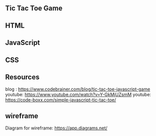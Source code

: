 ## Tic Tac Toe Game

## HTML 
## JavaScript
## CSS
## Resources
blog : https://www.codebrainer.com/blog/tic-tac-toe-javascript-game
youtube: https://www.youtube.com/watch?v=Y-GkMjUZsmM
youtube: https://code-boxx.com/simple-javascript-tic-tac-toe/
## wireframe 
Diagram for wireframe: https://app.diagrams.net/


